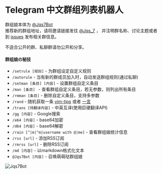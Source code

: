 # Telegram 中文群组列表机器人

群组娘本体为 [@Jqs7Bot](https://telegram.me/Jqs7Bot)<br/>
推荐新的群组地址，请将邀请链接发往
[@Jqs_7](https://telegram.me/Jqs_7) ，
并注明群名称、讨论主题或者到
[issues](https://github.com/jqs7/telegram-chinese-groups/issues)
发布相关群信息。

不适合公开的群、私聊群请勿公开和分享。

#### 群组娘の秘技

- `/setrule [规则]` - 为群组设定自定义规则
- `/autorule` - 当有新的群成员加入时，自动发送群组规则(通过私聊)
- `/setman [条目] [内容]` - 设置群组自定义条目
- `/man [条目] ` - 查看群组自定义条目，若无参数，则列出所有条目
- `/rmman [条目]` - 删除自定义条目，支持多参数
- `/rand` - 随机获取一条 [vim-tips](http://vim-tips.com/about) 或者  [一言](http://hitokoto.us/index.html)
- `/trans [待翻译内容]` - 中英互译(使用巨硬翻译API)
- `/gg [内容]` - Google搜索
- `/e64 [内容]` - base64加密
- `/d64 [内容]` - base64解密
- `/rain [^|m|^m|username with @|me]` - 查看群组娘统计信息
- `/rss [url]` - 添加RSS订阅
- `/rmrss [url]` - 删除RSS订阅
- `/md [内容]` - 以markdown格式化文本
- `@Jqs7Bot [内容]` - 召唤萌萌哒群组娘

![Jqs7Bot](http://ww2.sinaimg.cn/large/71d9577dgw1eu5kuwdr3yj21kw1k7qhp.jpg)
